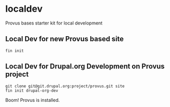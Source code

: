 # localdev
Provus bases starter kit for local development

## Local Dev for new Provus based site
```
fin init
```

## Local Dev for Drupal.org Development on Provus project
```
git clone git@git.drupal.org:project/provus.git site
fin init drupal-org-dev
```

Boom! Provus is installed.
